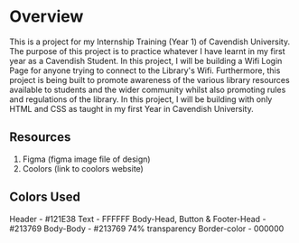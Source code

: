 # Overview
This is a project for my Internship Training (Year 1) of Cavendish University. The purpose of this project is to practice whatever I have learnt in my first year as a Cavendish Student. In this project, I will be building a Wifi Login Page for anyone trying to connect to the Library's Wifi. Furthermore, this project is being built to promote awareness of the various library resources available to students and the wider community whilst also promoting rules and regulations of the library. In this project, I will be building with only HTML and CSS as taught in my first Year in Cavendish University.


## Resources
1. Figma (figma image file of design)
2. Coolors (link to coolors website)


## Colors Used
Header - #121E38
Text - FFFFFF
Body-Head, Button & Footer-Head  - #213769
Body-Body - #213769 74% transparency
Border-color - 000000

